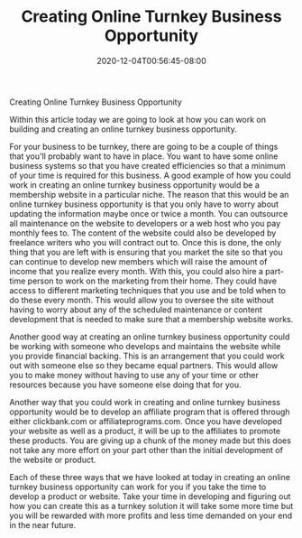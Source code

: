 ﻿---
title: "Creating Online Turnkey Business Opportunity"
date: 2020-12-04T00:56:45-08:00
description: "creating an online business Tips for Web Success"
featured_image: "/images/creating an online business.jpg"
tags: ["creating an online business"]
---

Creating Online Turnkey Business Opportunity

Within this article today we are going to look at how you can work on building and creating an online turnkey business opportunity.

For your business to be turnkey, there are going to be a couple of things that you'll probably want to have in place.  You want to have some online business systems so that you have created efficiencies so that a minimum of your time is required for this business.  A good example of how you could work in creating an online turnkey business opportunity would be a membership website in a particular niche.  The reason that this would be an online turnkey business opportunity is that you only have to worry about updating the information maybe once or twice a month.  You can outsource all maintenance on the website to developers or a web host who you pay monthly fees to.  The content of the website could also be developed by freelance writers who you will contract out to.  Once this is done, the only thing that you are left with is ensuring that you market the site so that you can continue to develop new members which will raise the amount of income that you realize every month.  With this, you could also hire a part-time person to work on the marketing from their home.  They could have access to different marketing techniques that you use and be told when to do these every month.  This would allow you to oversee the site without having to worry about any of the scheduled maintenance or content development that is needed to make sure that a membership website works.

Another good way at creating an online turnkey business opportunity could be working with someone who develops and maintains the website while you provide financial backing.  This is an arrangement that you could work out with someone else so they became equal partners.  This would allow you to make money without having to use any of your time or other resources because you have someone else doing that for you.

Another way that you could work in creating and online turnkey business opportunity would be to develop an affiliate program that is offered through either clickbank.com or affiliateprograms.com.  Once you have developed your website as well as a product, it will be up to the affiliates to promote these products.  You are giving up a chunk of the money made but this does not take any more effort on your part other than the initial development of the website or product. 

Each of these three ways that we have looked at today in creating an online turnkey business opportunity can work for you if you take the time to develop a product or website.  Take your time in developing and figuring out how you can create this as a turnkey solution it will take some more time but you will be rewarded with more profits and less time demanded on your end in the near future.


